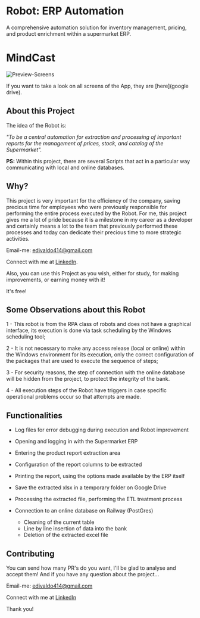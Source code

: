# Robot: ERP Automation
 A comprehensive automation solution for inventory management, pricing, and product enrichment within a supermarket ERP.

# MindCast

![Preview-Screens](https://gifyu.com/image/SVzy0)

If you want to take a look on all screens of the App, they are [here](google drive).

## About this Project

The idea of the Robot is:

_"To be a central automation for extraction and processing of important reports for the management of prices, stock, and catalog of the Supermarket"._

**PS:** Within this project, there are several Scripts that act in a particular way communicating with local and online databases.

<!-- **On the Media 🤩:** A [review](https://youtu.be/nu8mwGZUBFU) about this app (pt-BR 🇧🇷). (remove this part) -->

## Why?

This project is very important for the efficiency of the company, saving precious time for employees who were previously responsible for performing the entire process executed by the Robot. For me, this project gives me a lot of pride because it is a milestone in my career as a developer and certainly means a lot to the team that previously performed these processes and today can dedicate their precious time to more strategic activities.

Email-me: edivaldo414@gmail.com

Connect with me at [LinkedIn](https://www.linkedin.com/in/edivaldo-bezerra/).

Also, you can use this Project as you wish, either for study, for making improvements, or earning money with it!

It's free!

## Some Observations about this Robot

1 - This robot is from the RPA class of robots and does not have a graphical interface, its execution is done via task scheduling by the Windows scheduling tool;

2 - It is not necessary to make any access release (local or online) within the Windows environment for its execution, only the correct configuration of the packages that are used to execute the sequence of steps;

3 - For security reasons, the step of connection with the online database will be hidden from the project, to protect the integrity of the bank.

4 - All execution steps of the Robot have triggers in case specific operational problems occur so that attempts are made.

<!-- ## Installers

If you want to test the App in the Production mode, the installers are listed below:

[Android .apk installer](https://drive.google.com/file/d/1LKgdu1WDPo8eU2NVjoB92TPi4my8QP4D/view?usp=sharing)

iOS .ipa installer: Soon! -->

## Functionalities

- Log files for error debugging during execution and Robot improvement

- Opening and logging in with the Supermarket ERP

- Entering the product report extraction area

- Configuration of the report columns to be extracted

- Printing the report, using the options made available by the ERP itself

- Save the extracted xlsx in a temporary folder on Google Drive

- Processing the extracted file, performing the ETL treatment process

- Connection to an online database on Railway (PostGres)
    - Cleaning of the current table
    - Line by line insertion of data into the bank
    - Deletion of the extracted excel file

<!-- ## Getting Started

### Prerequisites

To run this project in the development mode, you'll need to have a basic environment to run a React-Native App, that can be found [here](https://facebook.github.io/react-native/docs/getting-started).

Also, you'll need to the server running locally on your machine with the mock data. You can find the server and all the instructions to start the server [here](https://github.com/steniowagner/mindcast-server).

### Installing

**Cloning the Repository**

```
$ git clone https://github.com/steniowagner/mindCast

$ cd mindCast
```

**Installing dependencies**

```
$ yarn
```

_or_

```
$ npm install
```

### Connecting the App with the Server

1 - Follow the instructions on the [mindcast-server](https://github.com/steniowagner/mindcast-server) to have the server up and running on your machine.

2 - With the server up and running, go to the [/.env.development](https://github.com/steniowagner/mindCast/blob/master/.env.development) file and edit the SERVER_URL value for the IP of your machine (you can have some issues with _localhost_ if you're running on an android physical device, but you can use localhost safely on iOS).

It should looks like this:

SERVER_URL=http://**_IP_OF_YOUR_MACHINE_**:3001/mind-cast/api/v1

*or*

SERVER_URL=http://localhost:3001/mind-cast/api/v1

### Running

With all dependencies installed and the environment properly configured, you can now run the app:

Android

```
$ react-native run-android
```

iOS

```
$ react-native run-ios
```

## Built With

- [React-Native](https://facebook.github.io/react-native/) - Build the native app using JavaScript and React
- [React-Navigation](https://reactnavigation.org/docs/en/getting-started.html) - Router
- [Redux](https://redux.js.org/) - React State Manager
- [Redux-Saga](https://redux-saga.js.org/) - Side-Effect middleware for Redux
- [Axios](https://github.com/axios/axios) - HTTP Client
- [ESlint](https://eslint.org/) - Linter
- [React-Native-Dotenv](https://github.com/zetachang/react-native-dotenv) - Configs from .env file
- [Flow](https://flow.org/) - Static Type Checker
- [Prettier](https://prettier.io/) - Code Formatter
- [Babel](https://babeljs.io/) - JavaScript Compiler
- [Reactotron](https://infinite.red/reactotron) - Inspector
- [Styled-Components](https://www.styled-components.com/) - Styles
- [React-Native-Fast-Image](https://github.com/DylanVann/react-native-fast-image) - Image Loader
- [React-Native-Linear-Gradient](https://github.com/react-native-community/react-native-linear-gradient) - Gradient Styles
- [React-Native-SplashScreen](https://github.com/crazycodeboy/react-native-splash-screen) - Splashscreen of the App
- [React-Native-Vector-Icons](https://github.com/oblador/react-native-vector-icons) - Icons
- [React-Native-Side-Menu](https://github.com/react-native-community/react-native-side-menu) - Side Menu used on Player screen
- [React-Native-Swipeout](https://github.com/dancormier/react-native-swipeout) - Swipe for edit/remove playlists and remove podcasts inside some playlist
- [React-Native-Video](https://github.com/react-native-community/react-native-video) - Consume the audio files via streaming
- [React-Native-FS](https://github.com/itinance/react-native-fs) - Handle download/undownload podcasts on file-system


## Support tools

- [Image-Resize](https://imageresize.org) - Resize the Images
- [Amazon S3](https://aws.amazon.com/pt/s3/) - Storage Service -->

## Contributing

You can send how many PR's do you want, I'll be glad to analyse and accept them! And if you have any question about the project...

Email-me: edivaldo414@gmail.com

Connect with me at [LinkedIn](https://www.linkedin.com/in/edivaldo-bezerra/)

Thank you!

<!-- ## License

This project is licensed under the MIT License - see the [LICENSE.md](https://github.com/steniowagner/mindCast/blob/master/LICENSE) file for details -->
